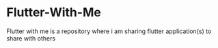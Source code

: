 # Flutter-With-Me
Flutter with me is a repository where i am sharing flutter application(s) to share with others
